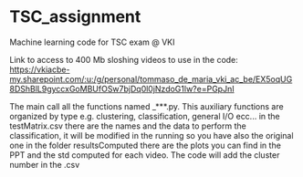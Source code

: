 # TSC_assignment
Machine learning code for TSC exam @ VKI

Link to access to 400 Mb sloshing videos to use in the code:
https://vkiacbe-my.sharepoint.com/:u:/g/personal/tommaso_de_maria_vki_ac_be/EX5oqUG8DShBlL9gyccxGoMBUfOSw7bjDq0l0jNzdoG1lw?e=PGpJnI


The main call all the functions named _***.py.
This auxiliary functions are organized by type e.g. clustering, classification, general I/O ecc...
in the testMatrix.csv there are the names and the data to perform the classification, it will be modified in the running so you have also the original one
in the folder resultsComputed there are the plots you can find in the PPT and the std computed for each video.
The code will add the cluster number in the .csv

